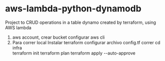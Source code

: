 # aws-lambda-python-dynamodb
Project to CRUD operations in a table dynamo created by terraform, using AWS lambda 
1. aws account, crear bucket
configurar aws cli
1. Para correr local Instalar terraform
configurar archivo config.tf
    correr
        cd infra        
        terraform init
        terraform plan
        terraform apply --auto-approve